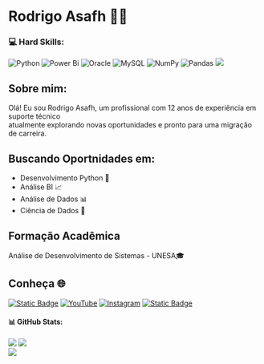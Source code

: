 # Rodrigo Asafh 👨‍💻
### 💻 Hard Skills:
![Python](https://img.shields.io/badge/python-3670A0?style=for-the-badge&logo=python&logoColor=ffdd54)
![Power Bi](https://img.shields.io/badge/power_bi-F2C811?style=for-the-badge&logo=powerbi&logoColor=black)
![Oracle](https://img.shields.io/badge/Oracle-F80000?style=for-the-badge&logo=oracle&logoColor=white)
![MySQL](https://img.shields.io/badge/mysql-%2300000f.svg?style=for-the-badge&logo=mysql&logoColor=white)
![NumPy](https://img.shields.io/badge/numpy-%23013243.svg?style=for-the-badge&logo=numpy&logoColor=white)
![Pandas](https://img.shields.io/badge/pandas-%23150458.svg?style=for-the-badge&logo=pandas&logoColor=white)
[![](https://visitcount.itsvg.in/api?id=rasafhdev&icon=0&color=12)](https://visitcount.itsvg.in)

## Sobre mim:
Olá! Eu sou Rodrigo Asafh, um profissional com 12 anos de experiência em suporte técnico<br>atualmente explorando novas oportunidades e pronto para uma migração de carreira.<br>

## Buscando Oportnidades em:
* Desenvolvimento Python 🐍
* Análise BI 📈
* Análise de Dados 📊
* Ciência de Dados 🧪

## Formação Acadêmica
Análise de Desenvolvimento de Sistemas - UNESA🎓

## Conheça 🌐
[![Static Badge](https://img.shields.io/badge/linkedin-blue?style=for-the-badge&logo=linkedin)](https://linkedin.com/in/rodrigoasafh/) 
[![YouTube](https://img.shields.io/badge/youtube-%23FF0000?style=for-the-badge&logo=youtube&logoColor=white)](https://youtube.com/@UmDevDesempregado) 
[![Instagram](https://img.shields.io/badge/instagram-%23DF683D?style=for-the-badge&logo=Instagram&logoColor=white)](https://instagram.com/umdevdesempregado/) 
[![Static Badge](https://img.shields.io/badge/Curriculo-black?style=for-the-badge&logo=google%20drive)](https://drive.google.com/uc?export=download&id=1oMeMxmJwdDIIcg-e1cCDJDRh83Uh3_1R)

#### 📊 GitHub Stats:
![](https://github-readme-stats.vercel.app/api?username=rasafhdev&theme=dark&hide_border=false&include_all_commits=true&count_private=true)
![](https://github-readme-streak-stats.herokuapp.com/?user=rasafhdev&theme=dark&hide_border=false)<br/>
![](https://github-readme-stats.vercel.app/api/top-langs/?username=rasafhdev&theme=dark&hide_border=false&include_all_commits=true&count_private=true&layout=compact)
